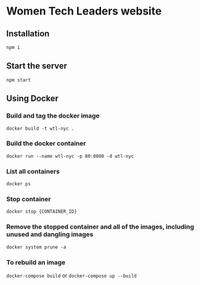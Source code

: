 # Women Tech Leaders website

## Installation
`npm i`

## Start the server
`npm start`

## Using Docker

### Build and tag the docker image
`docker build -t wtl-nyc .`

### Build the docker container
`docker run --name wtl-nyc -p 80:8080 -d wtl-nyc`

### List all containers
`docker ps`

### Stop container
`docker stop {CONTAINER_ID}`

### Remove the stopped container and all of the images, including unused and dangling images
`docker system prune -a`

### To rebuild an image
`docker-compose build` or `docker-compose up --build`

